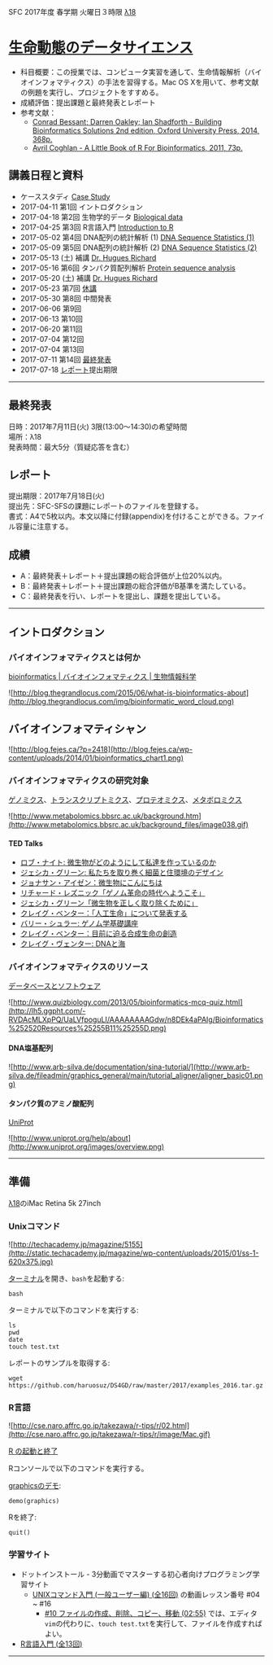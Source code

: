 SFC 2017年度 春学期 火曜日３時限 [λ18](http://classroom.sfc.keio.ac.jp/class/l-to/l-18.html)

# [生命動態のデータサイエンス](https://vu.sfc.keio.ac.jp/course2014/summary/syll_view_c.cgi?yc=2017_41550&ks=44020)
- 科目概要：この授業では、コンピュータ実習を通して、生命情報解析（バイオインフォマティクス）の手法を習得する。Mac OS Xを用いて、参考文献の例題を実行し、プロジェクトをすすめる。
- 成績評価：提出課題と最終発表とレポート
- 参考文献：
  - [Conrad Bessant; Darren Oakley; Ian Shadforth - Building Bioinformatics Solutions 2nd edition, Oxford University Press, 2014, 368p.](https://github.com/haruosuz/books/tree/master/bbs) 
  - [Avril Coghlan - A Little Book of R For Bioinformatics, 2011, 73p.](https://a-little-book-of-r-for-bioinformatics.readthedocs.org/en/latest/)

## 講義日程と資料
- ケーススタディ [Case Study](https://github.com/haruosuz/DS4GD/blob/master/CaseStudy.md)
- 2017-04-11 第1回 イントロダクション
- 2017-04-18 第2回 生物学的データ [Biological data](https://github.com/haruosuz/books/tree/master/bbs#chapter-1-introduction)
- 2017-04-25 第3回 R言語入門 [Introduction to R](https://github.com/haruosuz/r4bioinfo/tree/master/R_Avril_Coghlan#how-to-install-r-and-a-brief-introduction-to-r)
- 2017-05-02 第4回 DNA配列の統計解析 (1) [DNA Sequence Statistics (1)](https://github.com/haruosuz/r4bioinfo/tree/master/R_Avril_Coghlan#dna-sequence-statistics-1)
- 2017-05-09 第5回 DNA配列の統計解析 (2) [DNA Sequence Statistics (2)](https://github.com/haruosuz/r4bioinfo/tree/master/R_Avril_Coghlan#dna-sequence-statistics-2)
- 2017-05-13 (土) 補講 [Dr. Hugues Richard](http://www.lcqb.upmc.fr/hrichard/index.html)
- 2017-05-16 第6回 タンパク質配列解析 [Protein sequence analysis](https://github.com/haruosuz/r4bioinfo/tree/master/R_Avril_Coghlan#pairwise-sequence-alignment)
- 2017-05-20 (土) 補講 [Dr. Hugues Richard](http://www.lcqb.upmc.fr/hrichard/index.html)
- 2017-05-23 第7回 [休講](http://ngs5.org/)
- 2017-05-30 第8回 中間発表
- 2017-06-06 第9回 
- 2017-06-13 第10回 
- 2017-06-20 第11回 
- 2017-07-04 第12回 
- 2017-07-04 第13回 
- 2017-07-11 第14回 [最終発表](#最終発表)
- 2017-07-18 [レポート](#レポート)提出期限

----------

## 最終発表
日時：2017年7月11日(火) 3限(13:00～14:30)の希望時間  
場所：λ18  
発表時間：最大5分（質疑応答を含む）  

## レポート
提出期限：2017年7月18日(火)  
提出先：SFC-SFSの課題にレポートのファイルを登録する。  
書式：A4で5枚以内。本文以降に付録(appendix)を付けることができる。ファイル容量に注意する。

## 成績
- A：最終発表＋レポート＋提出課題の総合評価が上位20%以内。
- B：最終発表＋レポート＋提出課題の総合評価がB基準を満たしている。
- C：最終発表を行い、レポートを提出し、課題を提出している。

----------

## イントロダクション

### バイオインフォマティクスとは何か
[bioinformatics | バイオインフォマティクス | 生物情報科学](http://bi.biopapyrus.net)  

![http://blog.thegrandlocus.com/2015/06/what-is-bioinformatics-about](http://blog.thegrandlocus.com/img/bioinformatic_word_cloud.png)

## バイオインフォマティシャン

![http://blog.fejes.ca/?p=2418](http://blog.fejes.ca/wp-content/uploads/2014/01/bioinformatics_chart1.png)

### バイオインフォマティクスの研究対象
[ゲノミクス](https://ja.wikipedia.org/wiki/ゲノミクス)、[トランスクリプトミクス](https://ja.wikipedia.org/wiki/トランスクリプトーム)、[プロテオミクス](https://ja.wikipedia.org/wiki/プロテオーム)、[メタボロミクス](https://ja.wikipedia.org/wiki/メタボロミクス)  

![http://www.metabolomics.bbsrc.ac.uk/background.htm](http://www.metabolomics.bbsrc.ac.uk/background_files/image038.gif)

#### TED Talks
- [ロブ・ナイト: 微生物がどのようにして私達を作っているのか](https://www.ted.com/talks/rob_knight_how_our_microbes_make_us_who_we_are?language=ja)
- [ジェシカ・グリーン: 私たちを取り巻く細菌と住環境のデザイン](http://www.ted.com/talks/jessica_green_good_germs_make_healthy_buildings?language=ja)
- [ジョナサン・アイゼン：微生物にこんにちは](https://www.ted.com/talks/jonathan_eisen_meet_your_microbes?language=ja)
- [リチャード・レズニック「ゲノム革命の時代へようこそ」](https://www.ted.com/talks/richard_resnick_welcome_to_the_genomic_revolution?language=ja)
- [ジェシカ・グリーン「微生物を正しく取り除くために」](http://www.ted.com/talks/jessica_green_are_we_filtering_the_wrong_microbes?language=ja)
- [クレイグ・ベンター：「人工生命」について発表する](https://www.ted.com/talks/craig_venter_unveils_synthetic_life?language=ja)
- [バリー・シュラー: ゲノム学基礎講座](https://www.ted.com/talks/barry_schuler_genomics_101?language=ja)
- [クレイグ・ベンター：目前に迫る合成生命の創造](https://www.ted.com/talks/craig_venter_is_on_the_verge_of_creating_synthetic_life?language=ja)
- [クレイグ・ヴェンター: DNAと海](https://www.ted.com/talks/craig_venter_on_dna_and_the_sea?language=ja)

### バイオインフォマティクスのリソース
[データベースとソフトウェア](https://ja.wikipedia.org/wiki/バイオインフォマティクス#.E3.83.87.E3.83.BC.E3.82.BF.E3.83.99.E3.83.BC.E3.82.B9)  

![http://www.quizbiology.com/2013/05/bioinformatics-mcq-quiz.html](http://lh5.ggpht.com/-RVDAcMLXpPQ/UaLVfpoguLI/AAAAAAAAGdw/n8DEk4aPAIg/Bioinformatics%252520Resources%25255B11%25255D.png)

#### DNA塩基配列
![http://www.arb-silva.de/documentation/sina-tutorial/](http://www.arb-silva.de/fileadmin/graphics_general/main/tutorial_aligner/aligner_basic01.png)  

#### タンパク質のアミノ酸配列  
[UniProt](https://ja.wikipedia.org/wiki/Swiss-Prot)  

![http://www.uniprot.org/help/about](http://www.uniprot.org/images/overview.png)  

----------

## 準備
[λ18](http://classroom.sfc.keio.ac.jp/class/l-to/l-18.html)のiMac Retina 5k 27inch

### Unixコマンド
![http://techacademy.jp/magazine/5155](http://static.techacademy.jp/magazine/wp-content/uploads/2015/01/ss-1-620x375.jpg)

[ターミナル](http://techacademy.jp/magazine/5155)を開き、`bash`を起動する:  

	bash

ターミナルで以下のコマンドを実行する:  

	ls
	pwd
	date
	touch test.txt

レポートのサンプルを取得する:  

	wget https://github.com/haruosuz/DS4GD/raw/master/2017/examples_2016.tar.gz

### R言語
![http://cse.naro.affrc.go.jp/takezawa/r-tips/r/02.html](http://cse.naro.affrc.go.jp/takezawa/r-tips/r/image/Mac.gif)

[R の起動と終了](http://cse.naro.affrc.go.jp/takezawa/r-tips/r/02.html)  

Rコンソールで以下のコマンドを実行する。

[graphicsのデモ](http://qiita.com/HirofumiYashima/items/d93e174d2de3d201c22a):  

	demo(graphics)

Rを終了:  

	quit()

### 学習サイト
- ドットインストール - 3分動画でマスターする初心者向けプログラミング学習サイト
  - [UNIXコマンド入門 (一般ユーザー編) (全16回)](http://dotinstall.com/lessons/basic_unix) の動画レッスン番号 #04 ~ #16
    - [#10 ファイルの作成、削除、コピー、移動 (02:55)](http://dotinstall.com/lessons/basic_unix/5410) では、エディタ`vim`の代わりに、`touch test.txt`を実行して、ファイルを作成すればよい。
 - [R言語入門 (全13回)](http://dotinstall.com/lessons/basic_r)

----------
